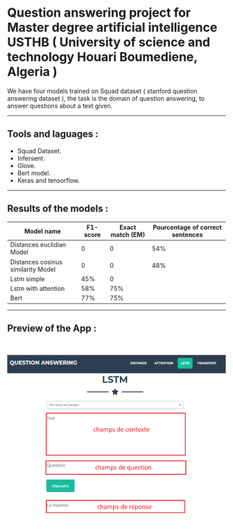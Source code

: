 

# Question answering project for Master degree artificial intelligence USTHB ( University of science and technology Houari Boumediene, Algeria )


We have four models trained on Squad dataset ( stanford question answering dataset ), the task is the domain of question answering, to answer questions about a text given.

---
## Tools and laguages :

- Squad Dataset.
- Infersent.
- Glove.
- Bert model.
- Keras and tensorflow.

---

## Results of the models :
| Model name | F1-score | Exact match (EM) | Pourcentage of correct sentences
| ----------- | ----------- | ----| --- |
| Distances euclidian Model | 0 | 0 | 54%
| Distances cosinus similarity Model | 0 | 0 | 48%
| Lstm simple | 45% | 0 |
| Lstm with attention | 58% | 75% |
| Bert | 77% | 75% |

---
## Preview of the App :

<br>

![](./images/acceuil.png)


